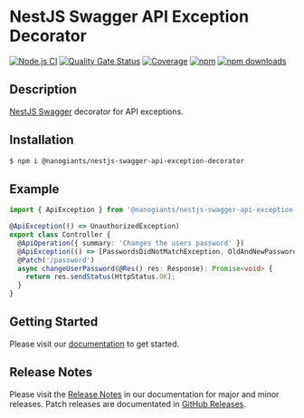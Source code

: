 # NestJS Swagger API Exception Decorator

[![Node.js CI](https://github.com/nanogiants/nestjs-swagger-api-exception-decorator/workflows/Node.js%20CI/badge.svg?branch=master)](https://github.com/nanogiants/nestjs-swagger-api-exception-decorator/workflows/Node.js%20CI)
[![Quality Gate Status](https://sonarcloud.io/api/project_badges/measure?project=nanogiants_nestjs-swagger-api-exception-decorator&metric=alert_status)](https://sonarcloud.io/dashboard?id=nanogiants_nestjs-swagger-api-exception-decorator)
[![Coverage](https://sonarcloud.io/api/project_badges/measure?project=nanogiants_nestjs-swagger-api-exception-decorator&metric=coverage)](https://sonarcloud.io/dashboard?id=nanogiants_nestjs-swagger-api-exception-decorator)
[![npm](https://img.shields.io/npm/v/@nanogiants/nestjs-swagger-api-exception-decorator)](https://www.npmjs.com/package/@nanogiants/nestjs-swagger-api-exception-decorator)
[![npm downloads](https://img.shields.io/npm/dw/@nanogiants/nestjs-swagger-api-exception-decorator)](https://www.npmjs.com/package/@nanogiants/nestjs-swagger-api-exception-decorator)

## Description

[NestJS Swagger](https://docs.nestjs.com/openapi/introduction) decorator for API exceptions.

## Installation

```sh
$ npm i @nanogiants/nestjs-swagger-api-exception-decorator
```

## Example

```typescript
import { ApiException } from '@nanogiants/nestjs-swagger-api-exception-decorator';

@ApiException(() => UnauthorizedException)
export class Controller {
  @ApiOperation({ summary: 'Changes the users password' })
  @ApiException(() => [PasswordsDidNotMatchException, OldAndNewPasswordMatchException, CredentialsNotValidException])
  @Patch('/password')
  async changeUserPassword(@Res() res: Response): Promise<void> {
    return res.sendStatus(HttpStatus.OK);
  }
}
```

## Getting Started

Please visit our [documentation](https://nanogiants.github.io/nestjs-swagger-api-exception-decorator/) to get started.

## Release Notes

Please visit the [Release Notes](https://nanogiants.github.io/nestjs-swagger-api-exception-decorator/releasenotes/v1.4.0) in our documentation for major and minor releases. Patch releases are documentated in [GitHub Releases](https://github.com/nanogiants/nestjs-swagger-api-exception-decorator/releases).
